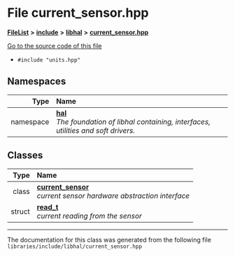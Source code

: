 

# File current\_sensor.hpp



[**FileList**](files.md) **>** [**include**](dir_cba0faac6e93618a6e2539705915bd70.md) **>** [**libhal**](dir_c21661262b37aa135a14febc024e67d7.md) **>** [**current\_sensor.hpp**](current__sensor_8hpp.md)

[Go to the source code of this file](current__sensor_8hpp_source.md)



* `#include "units.hpp"`













## Namespaces

| Type | Name |
| ---: | :--- |
| namespace | [**hal**](namespacehal.md) <br>_The foundation of libhal containing, interfaces, utilities and soft drivers._  |


## Classes

| Type | Name |
| ---: | :--- |
| class | [**current\_sensor**](classhal_1_1current__sensor.md) <br>_current sensor hardware abstraction interface_  |
| struct | [**read\_t**](structhal_1_1current__sensor_1_1read__t.md) <br>_current reading from the sensor_  |



















































------------------------------
The documentation for this class was generated from the following file `libraries/include/libhal/current_sensor.hpp`

